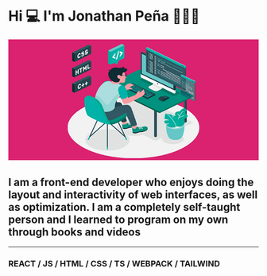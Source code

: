 # Hi 💻 I'm Jonathan Peña 👨🏽‍💻
![](banner.jpg)

## I am a front-end developer who enjoys doing the layout and interactivity of web interfaces, as well as optimization. I am a completely self-taught person and I learned to program on my own through books and videos
<hr>

### **REACT / JS / HTML / CSS / TS / WEBPACK / TAILWIND**

